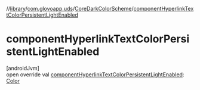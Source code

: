 //[library](../../../index.md)/[com.glovoapp.uds](../index.md)/[CoreDarkColorScheme](index.md)/[componentHyperlinkTextColorPersistentLightEnabled](component-hyperlink-text-color-persistent-light-enabled.md)

# componentHyperlinkTextColorPersistentLightEnabled

[androidJvm]\
open override val [componentHyperlinkTextColorPersistentLightEnabled](component-hyperlink-text-color-persistent-light-enabled.md): [Color](https://developer.android.com/reference/kotlin/androidx/compose/ui/graphics/Color.html)
